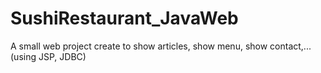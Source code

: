 # SushiRestaurant_JavaWeb
A small web project create to show articles, show menu, show contact,... (using JSP, JDBC)
